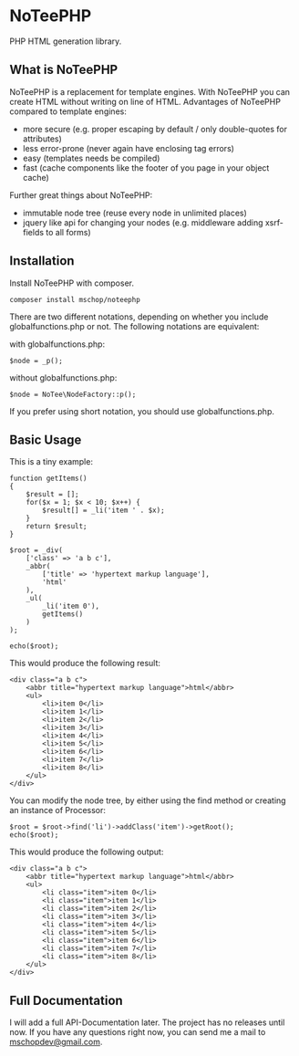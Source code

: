 # NoTeePHP
PHP HTML generation library.

## What is NoTeePHP

NoTeePHP is a replacement for template engines. With NoTeePHP you can create HTML without writing on line of HTML.
Advantages of NoTeePHP compared to template engines:

- more secure (e.g. proper escaping by default / only double-quotes for attributes)
- less error-prone (never again have enclosing tag errors)
- easy (templates needs be compiled)
- fast (cache components like the footer of you page in your object cache)

Further great things about NoTeePHP:

- immutable node tree (reuse every node in unlimited places)
- jquery like api for changing your nodes (e.g. middleware adding xsrf-fields to all forms)

## Installation

Install NoTeePHP with composer.

```
composer install mschop/noteephp
```

There are two different notations, depending on whether you include globalfunctions.php or not.
The following notations are equivalent:

with globalfunctions.php:

```
$node = _p();
```

without globalfunctions.php:

```
$node = NoTee\NodeFactory::p();
```

If you prefer using short notation, you should use globalfunctions.php.

## Basic Usage

This is a tiny example:

    function getItems()
    {
        $result = [];
        for($x = 1; $x < 10; $x++) {
            $result[] = _li('item ' . $x);
        }
        return $result;
    }
    
    $root = _div(
        ['class' => 'a b c'],
        _abbr(
            ['title' => 'hypertext markup language'],
            'html'
        ),
        _ul(
            _li('item 0'),
            getItems()
        )
    );
    
    echo($root);

This would produce the following result:

    <div class="a b c">
        <abbr title="hypertext markup language">html</abbr>
        <ul>
            <li>item 0</li>
            <li>item 1</li>
            <li>item 2</li>
            <li>item 3</li>
            <li>item 4</li>
            <li>item 5</li>
            <li>item 6</li>
            <li>item 7</li>
            <li>item 8</li>
        </ul>
    </div>

You can modify the node tree, by either using the find method or creating an instance of Processor:

    $root = $root->find('li')->addClass('item')->getRoot();
    echo($root);
   
This would produce the following output:

    <div class="a b c">
        <abbr title="hypertext markup language">html</abbr>
        <ul>
            <li class="item">item 0</li>
            <li class="item">item 1</li>
            <li class="item">item 2</li>
            <li class="item">item 3</li>
            <li class="item">item 4</li>
            <li class="item">item 5</li>
            <li class="item">item 6</li>
            <li class="item">item 7</li>
            <li class="item">item 8</li>
        </ul>
    </div>


## Full Documentation

I will add a full API-Documentation later. The project has no releases until now.
If you have any questions right now, you can send me a mail to mschopdev@gmail.com.
